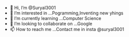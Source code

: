 - 👋 Hi, I’m @Suryal3001
- 👀 I’m interested in ...Pogramming,Inventing new yhings
- 🌱 I’m currently learning ...Computer Science
- 💞️ I’m looking to collaborate on ...Google
- 📫 How to reach me ...Contact me in insta @suryal3001

<!---
Suryal3001/Suryal3001 is a ✨ special ✨ repository because its `README.md` (this file) appears on your GitHub profile.
You can click the Preview link to take a look at your changes.
--->
